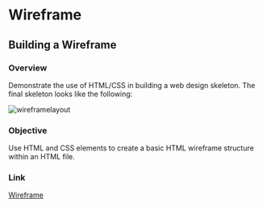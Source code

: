 # Wireframe
## Building a Wireframe

### Overview
Demonstrate the use of HTML/CSS in building a web design skeleton. The final skeleton looks like the following:

![wireframelayout](https://cloud.githubusercontent.com/assets/18523345/20645585/6987804e-b417-11e6-94d8-3aad1f2a4c3a.png)

### Objective
Use HTML and CSS elements to create a basic HTML wireframe structure within an HTML file.

### Link
[Wireframe](https://joeida.github.io/Wireframe/)
